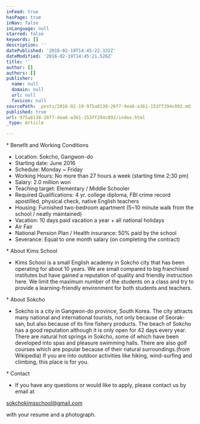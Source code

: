 ```yaml
---
inFeed: true
hasPage: true
inNav: false
inLanguage: null
starred: false
keywords: []
description: ''
datePublished: '2016-02-19T14:45:22.332Z'
dateModified: '2016-02-19T14:45:21.526Z'
title: ''
author: []
authors: []
publisher:
  name: null
  domain: null
  url: null
  favicon: null
sourcePath: _posts/2016-02-19-975a8138-26f7-4ea6-a361-153ff294c092.md
published: true
url: 975a8138-26f7-4ea6-a361-153ff294c092/index.html
_type: Article

---
```

\* Benefit and Working Conditions

- Location: Sokcho, Gangwon-do  
- Starting date: June 2016  
- Schedule: Monday ~ Friday  
- Working Hours: No more than 27 hours a week (starting time 2;30 pm)  
- Salary: 2.0 million won  
- Teaching target: Elementary / Middle Schooler  
- Required Qualifications: 4 yr. college diploma, FBI crime record apostilled, physical check, native English teachers  
- Housing: Furnished two-bedroom apartment (5~10 minute walk from the school / neatly maintained)  
- Vacation: 10 days paid vacation a year + all national holidays  
- Air Fair  
- National Pension Plan / Health insurance: 50% paid by the school  
- Severance: Equal to one month salary (on completing the contract)

\* About Kims School

- Kims School is a small English academy in Sokcho city that has been operating for about 10 years. We are small compared to big franchised institutes but have gained a reputation of quality and friendly instruction here. We limit the maximum number of the students on a class and try to provide a learning-friendly environment for both students and teachers.

\* About Sokcho

- Sokcho is a city in Gangwon-do province, South Korea. The city attracts many national and international tourists, not only because of Seorak-san, but also because of its fine fishery products. The beach of Sokcho has a good reputation although it is only open for 42 days every year. There are natural hot springs in Sokcho, some of which have been developed into spas and pleasure swimming halls. There are also golf courses which are popular because of their natural surroundings.(from Wikipedia) If you are into outdoor activities like hiking, wind-surfing and climbing, this place is for you.

\* Contact

- If you have any questions or would like to apply, please contact us by email at

[sokchokimsschool@gmail.com][0]

with your resume and a photograph.

[0]: mailto:sokchokimsschool@gmail.com